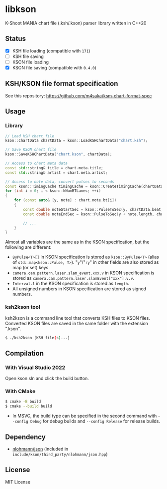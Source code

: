 # libkson
K-Shoot MANIA chart file (.ksh/.kson) parser library written in C++20

## Status
- [x] KSH file loading (compatible with `171`)
- [ ] KSH file saving
- [ ] KSON file loading
- [x] KSON file saving (compatible with `0.4.0`)

## KSH/KSON file format specification
See this repository: https://github.com/m4saka/ksm-chart-format-spec

## Usage
### Library
```cpp
// Load KSH chart file
kson::ChartData chartData = kson::LoadKSHChartData("chart.ksh");

// Save KSON chart file
kson::SaveKSHChartData("chart.kson", chartData);

// Access to chart meta data
const std::string& title = chart.meta.title;
const std::string& artist = chart.meta.artist;

// Access to note data, convert pulses to seconds
const kson::TimingCache timingCache = kson::CreateTimingCache(chartData.beat);
for (int i = 0; i < kson::kNumBTLanes; ++i)
{
    for (const auto& [y, note] : chart.note.bt[i])
    {
        const double noteStartSec = kson::PulseToSec(y, chartData.beat, timingCache);
        const double noteEndSec = kson::PulseToSec(y + note.length, chartData.beat, timingCache);

        // ...
    }
}
```

Almost all variables are the same as in the KSON specification, but the following are different:
- `ByPulse<T>[]` in KSON specification is stored as `kson::ByPulse<T>` (alias of `std::map<kson::Pulse, T>`). "`y`"/"`ry`" in other fields are also stored as map (or set) keys.
- `camera.cam.pattern.laser.slam_event.xxx.v` in KSON specification is stored as `camera.cam.pattern.laser.slamEvent["xxx"].v.v`.
- `Interval.l` in the KSON specification is stored as `length`.
- All unsigned numbers in KSON specification are stored as signed numbers.

### ksh2kson tool
ksh2kson is a command line tool that converts KSH files to KSON files. Converted KSON files are saved in the same folder with the extension ".kson".

```bash
$ ./ksh2kson [KSH file(s)...]
```

## Compilation
### With Visual Studio 2022
Open kson.sln and click the build button.

### With CMake
```bash
$ cmake -B build
$ cmake --build build
```
- In MSVC, the build type can be specified in the second command with `--config Debug` for debug builds and `--config Release` for release builds.

## Dependency
- [nlohmann/json](https://github.com/nlohmann/json) (included in `include/kson/third_party/nlohmann/json.hpp`)

## License
MIT License
